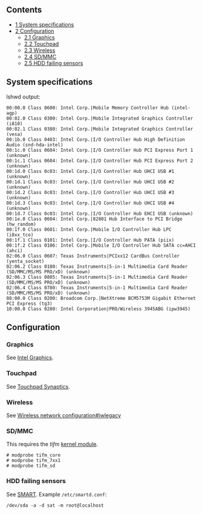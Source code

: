 ## Contents

*   [1 System specifications](#System_specifications)
*   [2 Configuration](#Configuration)
    *   [2.1 Graphics](#Graphics)
    *   [2.2 Touchpad](#Touchpad)
    *   [2.3 Wireless](#Wireless)
    *   [2.4 SD/MMC](#SD.2FMMC)
    *   [2.5 HDD failing sensors](#HDD_failing_sensors)

## System specifications

lshwd output:

```
00:00.0 Class 0600: Intel Corp.|Mobile Memory Controller Hub (intel-agp)
00:02.0 Class 0300: Intel Corp.|Mobile Integrated Graphics Controller (i810)
00:02.1 Class 0380: Intel Corp.|Mobile Integrated Graphics Controller (vesa)
00:1b.0 Class 0403: Intel Corp.|I/O Controller Hub High Definition Audio (snd-hda-intel)
00:1c.0 Class 0604: Intel Corp.|I/O Controller Hub PCI Express Port 1 (unknown)
00:1c.1 Class 0604: Intel Corp.|I/O Controller Hub PCI Express Port 2 (unknown)
00:1d.0 Class 0c03: Intel Corp.|I/O Controller Hub UHCI USB #1 (unknown)
00:1d.1 Class 0c03: Intel Corp.|I/O Controller Hub UHCI USB #2 (unknown)
00:1d.2 Class 0c03: Intel Corp.|I/O Controller Hub UHCI USB #3 (unknown)
00:1d.3 Class 0c03: Intel Corp.|I/O Controller Hub UHCI USB #4 (unknown)
00:1d.7 Class 0c03: Intel Corp.|I/O Controller Hub EHCI USB (unknown)
00:1e.0 Class 0604: Intel Corp.|82801 Hub Interface to PCI Bridge (hw_random)
00:1f.0 Class 0601: Intel Corp.|Mobile I/O Controller Hub LPC (i8xx_tco)
00:1f.1 Class 0101: Intel Corp.|I/O Controller Hub PATA (piix)
00:1f.2 Class 0106: Intel Corp.|Mobile I/O Controller Hub SATA cc=AHCI (ahci)
02:06.0 Class 0607: Texas Instruments|PCIxx12 CardBus Controller (yenta_socket)
02:06.2 Class 0180: Texas Instruments|5-in-1 Multimedia Card Reader (SD/MMC/MS/MS PRO/xD) (unknown)
02:06.3 Class 0805: Texas Instruments|5-in-1 Multimedia Card Reader (SD/MMC/MS/MS PRO/xD) (unknown)
02:06.4 Class 0780: Texas Instruments|5-in-1 Multimedia Card Reader (SD/MMC/MS/MS PRO/xD) (unknown)
08:00.0 Class 0200: Broadcom Corp.|NetXtreme BCM5753M Gigabit Ethernet PCI Express (tg3)
10:00.0 Class 0280: Intel Corporation|PRO/Wireless 3945ABG (ipw3945)

```

## Configuration

### Graphics

See [Intel Graphics](/index.php/Intel_Graphics "Intel Graphics").

### Touchpad

See [Touchpad Synaptics](/index.php/Touchpad_Synaptics "Touchpad Synaptics").

### Wireless

See [Wireless network configuration#iwlegacy](/index.php/Wireless_network_configuration#iwlegacy "Wireless network configuration")

### SD/MMC

This requires the _tifm_ [kernel module](/index.php/Kernel_module "Kernel module").

```
# modprobe tifm_core
# modprobe tifm_7xx1
# modprobe tifm_sd

```

### HDD failing sensors

See [SMART](/index.php/SMART "SMART"). Example `/etc/smartd.conf`:

```
/dev/sda -a -d sat -m root@localhost

```